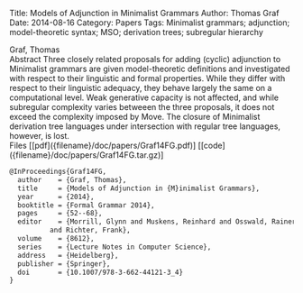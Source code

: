 Title: Models of Adjunction in Minimalist Grammars
Author: Thomas Graf
Date: 2014-08-16
Category: Papers
Tags: Minimalist grammars; adjunction; model-theoretic syntax; MSO; derivation trees; subregular hierarchy

<div markdown class="authors">
Graf, Thomas
</div>

<div markdown class="abstract">
<span id="abstract-title">Abstract</span>
Three closely related proposals for adding (cyclic) adjunction to Minimalist grammars are given model-theoretic definitions and investigated with respect to their linguistic and formal properties. 
While they differ with respect to their linguistic adequacy, they behave largely the same on a computational level.
Weak generative capacity is not affected, and while subregular complexity varies betweeen the three proposals, it does not exceed the complexity imposed by Move.
The closure of Minimalist derivation tree languages under intersection with regular tree languages, however, is lost.
</div>

<div markdown class="files">
<span id="files-title">Files</span>
[[pdf]({filename}/doc/papers/Graf14FG.pdf)]
[[code]({filename}/doc/papers/Graf14FG.tar.gz)]
</div>

~~~latex
@InProceedings{Graf14FG,
  author	= {Graf, Thomas},
  title		= {Models of Adjunction in {M}inimalist Grammars},
  year		= {2014},
  booktitle	= {Formal Grammar 2014},
  pages		= {52--68},
  editor	= {Morrill, Glynn and Muskens, Reinhard and Osswald, Rainer
		  and Richter, Frank},
  volume	= {8612},
  series	= {Lecture Notes in Computer Science},
  address	= {Heidelberg},
  publisher	= {Springer},
  doi       = {10.1007/978-3-662-44121-3_4}
}
~~~
